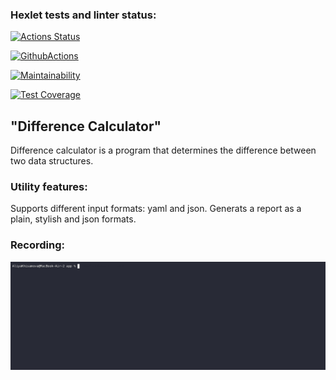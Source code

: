 ### Hexlet tests and linter status:
[![Actions Status](https://github.com/aliya202/java-project-71/actions/workflows/hexlet-check.yml/badge.svg)](https://github.com/aliya202/java-project-71/actions)

[![GithubActions](https://github.com/aliya202/java-project-71/actions/workflows/main.yml/badge.svg)](https://github.com/aliya202/java-project-71/actions)

[![Maintainability](https://api.codeclimate.com/v1/badges/b8fbdda2faee4f61a9bc/maintainability)](https://codeclimate.com/github/aliya202/java-project-71/maintainability)

[![Test Coverage](https://api.codeclimate.com/v1/badges/b8fbdda2faee4f61a9bc/test_coverage)](https://codeclimate.com/github/aliya202/java-project-71/test_coverage)


## "Difference Calculator"
Difference calculator is a program that determines the difference between two data structures.

### Utility features:

Supports different input formats: yaml and json.
Generats a report as a plain, stylish and json formats.

### Recording:

![first.gif](app/src/main/resources/first.gif)

